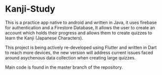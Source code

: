 # Kanji-Study

This is a practice app native to android and written in Java, it uses firebase for authentication and a Firestore Database,
It allows the user to create an account which holds their progress and allows them to create quizzes to learn the Kanji (Japanese Characters).

This project is being actively re-developed using Flutter and written in Dart to reach more devices, the new version will address current
issues faced around asychenous data collection when creating large quizzes.

Main code is found in the master branch of the repository.
